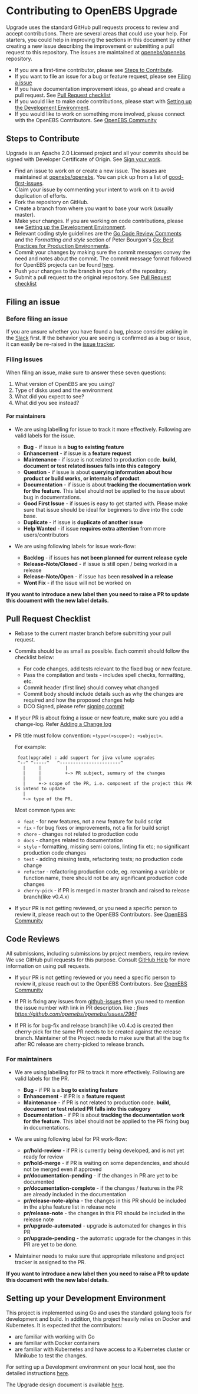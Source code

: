 # Contributing to OpenEBS Upgrade

Upgrade uses the standard GitHub pull requests process to review and accept contributions.  There are several areas that could use your help. For starters, you could help in improving the sections in this document by either creating a new issue describing the improvement or submitting a pull request to this repository. The issues are maintained at [openebs/openebs](https://github.com/openebs/openebs/issues?q=is%3Aopen+is%3Aissue+label%3A%22component%3A+Upgrade%22) repository.

* If you are a first-time contributor, please see [Steps to Contribute](#steps-to-contribute).
* If you want to file an issue for a bug or feature request, please see [Filing a issue](#filing-an-issue)
* If you have documentation improvement ideas, go ahead and create a pull request. See [Pull Request checklist](#pull-request-checklist)
* If you would like to make code contributions, please start with [Setting up the Development Environment](#setting-up-your-development-environment).
* If you would like to work on something more involved, please connect with the OpenEBS Contributors. See [OpenEBS Community](https://github.com/openebs/openebs/tree/master/community)

## Steps to Contribute

Upgrade is an Apache 2.0 Licensed project and all your commits should be signed with Developer Certificate of Origin. See [Sign your work](#sign-your-work). 

* Find an issue to work on or create a new issue. The issues are maintained at [openebs/openebs](https://github.com/openebs/openebs/issues?q=is%3Aopen+is%3Aissue+label%3A%22component%3A+Upgrade%22). You can pick up from a list of [good-first-issues](https://github.com/openebs/upgrade/labels/good%20first%20issue).
* Claim your issue by commenting your intent to work on it to avoid duplication of efforts. 
* Fork the repository on GitHub.
* Create a branch from where you want to base your work (usually master).
* Make your changes. If you are working on code contributions, please see [Setting up the Development Environment](#setting-up-your-development-environment).
* Relevant coding style guidelines are the [Go Code Review Comments](https://code.google.com/p/go-wiki/wiki/CodeReviewComments) and the _Formatting and style_ section of Peter Bourgon's [Go: Best Practices for Production Environments](http://peter.bourgon.org/go-in-production/#formatting-and-style).
* Commit your changes by making sure the commit messages convey the need and notes about the commit. The commit message format followed for OpenEBS projects can be found [here](https://github.com/openebs/openebs/blob/master/contribute/git-commit-message.md).
* Push your changes to the branch in your fork of the repository.
* Submit a pull request to the original repository. See [Pull Request checklist](#pull-request-checklist)

## Filing an issue
### Before filing an issue

If you are unsure whether you have found a bug, please consider asking in the [Slack](https://kubernetes.slack.com/messages/openebs) first. If
the behavior you are seeing is confirmed as a bug or issue, it can easily be re-raised in the [issue tracker](https://github.com/openebs/openebs/issues).

### Filing issues

When filing an issue, make sure to answer these seven questions:

1. What version of OpenEBS are you using?
2. Type of disks used and the environment
3. What did you expect to see?
4. What did you see instead?

#### For maintainers
* We are using labelling for issue to track it more effectively. Following are valid labels for the issue.
   - **Bug** - if issue is a **bug to existing feature**
   - **Enhancement** - if issue is a **feature request**
   - **Maintenance**  - if issue is not related to production code. **build, document or test related issues falls into this category**
   - **Question** - if issue is about **querying information about how product or build works, or internals of product**.
   - **Documentation** - if issue is about **tracking the documentation work for the feature**. This label should not be applied to the issue about bug in documentations.
   - **Good First Issue** - if issues is easy to get started with. Please make sure that issue should be ideal for beginners to dive into the code base.
   - **Duplicate** - if issue is **duplicate of another issue**
   - **Help Wanted** - if issue **requires extra attention** from more users/contributors

* We are using following labels for issue work-flow:
   - **Backlog** - if issues has **not been planned for current release cycle**
   - **Release-Note/Closed** - if issue is still open / being worked in a release
   - **Release-Note/Open** - if issue has been **resolved in a release**
   - **Wont Fix** - if the issue will not be worked on
   
**If you want to introduce a new label then you need to raise a PR to update this document with the new label details.**

## Pull Request Checklist
* Rebase to the current master branch before submitting your pull request.
* Commits should be as small as possible. Each commit should follow the checklist below:
  - For code changes, add tests relevant to the fixed bug or new feature.
  - Pass the compilation and tests - includes spell checks, formatting, etc.
  - Commit header (first line) should convey what changed
  - Commit body should include details such as why the changes are required and how the proposed changes help
  - DCO Signed, please refer [signing commit](code-standard.md/sign-your-commits) 
* If your PR is about fixing a issue or new feature, make sure you add a change-log. Refer [Adding a Change log](code-standard.md/adding-a-changelog)
* PR title must follow convention: `<type>(<scope>): <subject>`.

  For example:
  ```
   feat(upgrade) : add support for jiva volume upgrades
   ^--^ ^-----^   ^-----------------------^
     |     |         |
     |     |         +-> PR subject, summary of the changes
     |     |
     |     +-> scope of the PR, i.e. component of the project this PR is intend to update
     |
     +-> type of the PR.
  ```

    Most common types are:
    * `feat`        - for new features, not a new feature for build script
    * `fix`         - for bug fixes or improvements, not a fix for build script
    * `chore`       - changes not related to production code
    * `docs`        - changes related to documentation
    * `style`       - formatting, missing semi colons, linting fix etc; no significant production code changes
    * `test`        - adding missing tests, refactoring tests; no production code change
    * `refactor`    - refactoring production code, eg. renaming a variable or function name, there should not be any significant production code changes
    * `cherry-pick` - if PR is merged in master branch and raised to release branch(like v0.4.x)

* If your PR is not getting reviewed, or you need a specific person to review it, please reach out to the OpenEBS Contributors. See [OpenEBS Community](https://github.com/openebs/openebs/tree/master/community)

## Code Reviews
All submissions, including submissions by project members, require review. We use GitHub pull requests for this purpose. Consult [GitHub Help](https://help.github.com/en/github/collaborating-with-issues-and-pull-requests/about-pull-requests) for more information on using pull requests.

* If your PR is not getting reviewed or you need a specific person to review it, please reach out to the OpenEBS Contributors. See [OpenEBS Community](https://github.com/openebs/openebs/tree/master/community)

* If PR is fixing any issues from [github-issues](https://github.com/openebs/openebs/issues) then you need to mention the issue number with link in PR description. like : _fixes https://github.com/openebs/openebs/issues/2961_

* If PR is for bug-fix and release branch(like v0.4.x) is created then cherry-pick for the same PR needs to be created against the release branch. Maintainer of the Project needs to make sure that all the bug fix after RC release are cherry-picked to release branch.

### For maintainers
* We are using labelling for PR to track it more effectively. Following are valid labels for the PR.
   - **Bug** - if PR is a **bug to existing feature**
   - **Enhancement** - if PR is a **feature request**
   - **Maintenance**  - if PR is not related to production code. **build, document or test related PR falls into this category**
   - **Documentation** - if PR is about **tracking the documentation work for the feature**. This label should not be applied to the PR fixing bug in documentations.

* We are using following label for PR work-flow:
   - **pr/hold-review** - if PR is currently being developed, and is not yet ready for review
   - **pr/hold-merge** - if PR is waiting on some dependencies, and should not be merged even if approved
   - **pr/documentation-pending** - if the changes in PR are yet to be documented
   - **pr/documentation-complete** - if the changes / features in the PR are already included in the documentation
   - **pr/release-note-alpha** - the changes in this PR should be included in the alpha feature list in release note
   - **pr/release-note** - the changes in this PR should be included in the release note
   - **pr/upgrade-automated** - upgrade is automated for changes in this PR
   - **pr/upgrade-pending** - the automatic upgrade for the changes in this PR are yet to be done.

* Maintainer needs to make sure that appropriate milestone and project tracker is assigned to the PR.

**If you want to introduce a new label then you need to raise a PR to update this document with the new label details.**

## Setting up your Development Environment

This project is implemented using Go and uses the standard golang tools for development and build. In addition, this project heavily relies on Docker and Kubernetes. It is expected that the contributors:
- are familiar with working with Go
- are familiar with Docker containers
- are familiar with Kubernetes and have access to a Kubernetes cluster or Minikube to test the changes.

For setting up a Development environment on your local host, see the detailed instructions [here](./BUILD.md).

The Upgrade design document is available [here](https://github.com/openebs/openebs/tree/master/contribute/design/1.x/upgrade).

